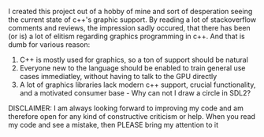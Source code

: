 I created this project out of a hobby of mine and sort of desperation seeing the current state of c++'s graphic support. By reading a lot of stackoverflow comments and reviews,
the impression sadly occured, that there has been (or is) a lot of elitism regarding graphics programming in c++. And that is dumb for various reason:
1. C++ is mostly used for graphics, so a ton of support should be natural
2. Everyone new to the language should be enabled to train general use cases immediatley, without having to talk to the GPU directly
3. A lot of graphics libraries lack modern c++ support, crucial functionality, and a motivated consumer base - Why can not I draw a circle in SDL2?

DISCLAIMER: I am always looking forward to improving my code and am therefore open for any kind of constructive criticism or help.
When you read my code and see a mistake, then PLEASE bring my attention to it

